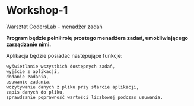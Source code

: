 # Workshop-1
Warsztat CodersLab - menadżer zadań

**Program będzie pełnił rolę prostego menadżera zadań, umożliwiającego zarządzanie nimi.**

Aplikacja będzie posiadać następujące funkcje:

    wyświetlanie wszystkich dostępnych zadań,
    wyjście z aplikacji,
    dodanie zadania,
    usuwanie zadania,
    wczytywanie danych z pliku przy starcie aplikacji,
    zapis danych do pliku,
    sprawdzanie poprawność wartości liczbowej podczas usuwania.

